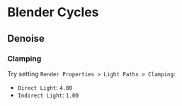 # Blender Cycles

## Denoise

### Clamping

Try setting `Render Properties > Light Paths > Clamping`:

- `Direct Light`: `4.00`
- `Indirect Light`: `1.00`
